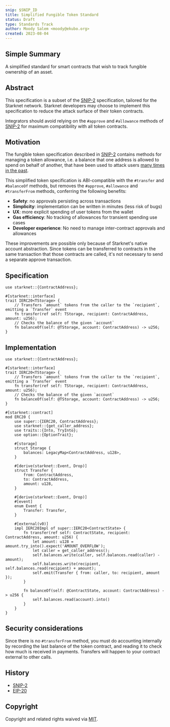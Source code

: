 ```yaml
---
snip: $SNIP_ID
title: Simplified Fungible Token Standard
status: Draft
type: Standards Track
author: Moody Salem <moody@ekubo.org>
created: 2023-08-04
---
```


## Simple Summary

A simplified standard for smart contracts that wish to track fungible ownership of an asset.

## Abstract

This specification is a subset of the [SNIP-2](./snip-2.md) specification, tailored for the Starknet network.
Starknet developers may choose to implement this specification to reduce the attack surface of their token contracts.

Integrators should avoid relying on the `#approve` and `#allowance` methods of [SNIP-2](./snip-2.md) for maximum compatibility
with all token contracts.

## Motivation

The fungible token specification described in [SNIP-2](./snip-2.md) contains methods for managing a token allowance,
i.e. a balance that one address is allowed to spend on behalf of another, that have been used to attack users [many times in the past](https://revoke.cash/exploits).

This simplified token specification is ABI-compatible with the `#transfer` and `#balanceOf` methods, but
removes the `#approve`, `#allowance` and `#transferFrom` methods, conferring the following benefits:
- **Safety**: no approvals persisting across transactions
- **Simplicity**: implementation can be written in minutes (less risk of bugs)
- **UX**: more explicit spending of user tokens from the wallet
- **Gas efficiency**: No tracking of allowances for transient spending use cases
- **Developer experience**: No need to manage inter-contract approvals and allowances

These improvements are possible only because of Starknet's native account abstraction.
Since tokens can be transferred to contracts in the same transaction that those contracts are called,
it's not necessary to send a separate approve transaction.

## Specification

```cairo
use starknet::{ContractAddress};

#[starknet::interface]
trait IERC20<TStorage> {
    // Transfers `amount` tokens from the caller to the `recipient`, emitting a `Transfer` event
    fn transfer(ref self: TStorage, recipient: ContractAddress, amount: u256);
    // Checks the balance of the given `account`
    fn balanceOf(self: @TStorage, account: ContractAddress) -> u256;
}
```

## Implementation

```cairo
use starknet::{ContractAddress};

#[starknet::interface]
trait IERC20<TStorage> {
    // Transfers `amount` tokens from the caller to the `recipient`, emitting a `Transfer` event
    fn transfer(ref self: TStorage, recipient: ContractAddress, amount: u256);
    // Checks the balance of the given `account`
    fn balanceOf(self: @TStorage, account: ContractAddress) -> u256;
}

#[starknet::contract]
mod ERC20 {
    use super::{IERC20, ContractAddress};
    use starknet::{get_caller_address};
    use traits::{Into, TryInto};
    use option::{OptionTrait};

    #[storage]
    struct Storage {
        balances: LegacyMap<ContractAddress, u128>, 
    }

    #[derive(starknet::Event, Drop)]
    struct Transfer {
        from: ContractAddress,
        to: ContractAddress,
        amount: u128,
    }

    #[derive(starknet::Event, Drop)]
    #[event]
    enum Event {
        Transfer: Transfer, 
    }

    #[external(v0)]
    impl IERC20Impl of super::IERC20<ContractState> {
        fn transfer(ref self: ContractState, recipient: ContractAddress, amount: u256) {
            let amount: u128 = amount.try_into().expect('AMOUNT_OVERFLOW');
            let caller = get_caller_address();
            self.balances.write(caller, self.balances.read(caller) - amount);
            self.balances.write(recipient, self.balances.read(recipient) + amount);
            self.emit(Transfer { from: caller, to: recipient, amount });
        }

        fn balanceOf(self: @ContractState, account: ContractAddress) -> u256 {
            self.balances.read(account).into()
        }
    }
}
```

## Security considerations

Since there is no `#transferFrom` method, you must do accounting internally by recording the last balance of the 
token contract, and reading it to check how much is received in payments. Transfers will happen to your contract external to other calls.

## History

- [SNIP-2](./snip-2.md)
- [EIP-20](https://eips.ethereum.org/EIPS/eip-20#history)

## Copyright

Copyright and related rights waived via [MIT](../LICENSE).
